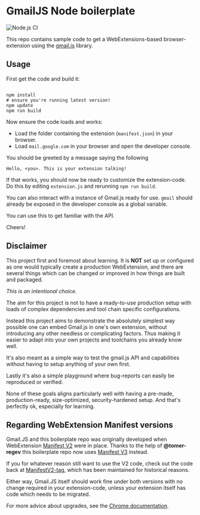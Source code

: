 
# GmailJS Node boilerplate

![Node.js CI](https://github.com/josteink/gmailjs-node-boilerplate/workflows/Node.js%20CI/badge.svg)

This repo contains sample code to get a WebExtensions-based
browser-extension using
the [gmail.js](https://github.com/KartikTalwar/gmail.js/) library.

## Usage

First get the code and build it:

````

npm install
# ensure you're running latest version!
npm update
npm run build
````

Now ensure the code loads and works:

* Load the folder containing the extension (`manifest.json`) in
your browser.
* Load `mail.google.com` in your browser and open the developer console.

You should be greeted by a message saying the following

    Hello, <you>. This is your extension talking!

If that works, you should now be ready to customize the
extension-code. Do this by editing `extension.js` and rerunning `npm run build`. 

You can also interact with a instance of Gmail.js ready for use. `gmail`
should already be exposed in the developer console as a global
variable.

You can use this to get familiar with the API.

Cheers!

## Disclaimer

This project first and foremost about learning. It is **NOT** set up or configured as one would typically create a production WebExtension, and there are several things which can be changed or improved in how things are built and packaged. 

*This is an intentional choice.*

The aim for this project is not to have a ready-to-use production setup with loads of complex dependencies and tool chain specific configurations.  

Instead this project aims to demonstrate the absolutely simplest way possible one can embed Gmail.js in one's own extension, without introducing any other needless or complicating factors. Thus making it easier to adapt into your own projects and toolchains you already know well. 

It's also meant as a simple way to test the gmail.js API and capabilities without having to setup anything of your own first. 

Lastly it's also a simple playground where bug-reports can easily be reproduced or verified. 

None of these goals aligns particularly well with having a pre-made, production-ready, size-optimized, security-hardened setup. And that's perfectly ok, especially for learning. 

## Regarding WebExtension Manifest versions

Gmail.JS and this boilerplate repo was originally developed when
WebExtension [Manifest V2](https://developer.chrome.com/docs/extensions/mv2/manifest/) were
in place.  Thanks to the help of **@tomer-regev** this boilerplate repo now
uses [Manifest V3](https://developer.chrome.com/docs/extensions/mv3/intro/mv3-overview/)
instead.

If you for whatever reason still want to use the V2 code, check out the code
back at [ManifestV2-tag](https://github.com/josteink/gmailjs-node-boilerplate/tree/ManifestV2), which has been maintained for historical reasons.

Either way, Gmail.JS itself should work fine under both versions with
no change required in your extension-code, unless your extension
itself has code which needs to be migrated.

For more advice about upgrades, see the [Chrome documentation](https://developer.chrome.com/docs/extensions/mv3/intro/mv3-migration/).
